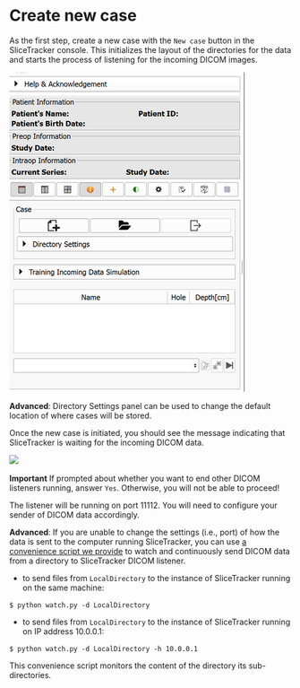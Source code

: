 # Create new case

As the first step, create a new case with the `New case` button in the SliceTracker console. This initializes the layout of the directories for the data and starts the process of listening for the incoming DICOM images.

![](images/slicetracker_initial.png)

**Advanced**: Directory Settings panel can be used to change the default location of where cases will be stored.

Once the new case is initiated, you should see the message indicating that SliceTracker is waiting for the incoming DICOM data.

![](images/listener_started.png)

**Important** If prompted about whether you want to end other DICOM listeners running, answer `Yes`. Otherwise, you will not be able to proceed!

The listener will be running on port 11112. You will need to configure your sender of DICOM data accordingly.

**Advanced**: If you are unable to change the settings \(i.e., port\) of how the data is sent to the computer running SliceTracker, you can use [a convenience script we provide](https://github.com/SlicerProstate/SliceTracker/blob/master/SliceTracker/SliceTrackerUtils/watch.py) to watch and continuously send DICOM data from a directory to SliceTracker DICOM listener.

* to send files from `LocalDirectory` to the instance of SliceTracker running on the same machine:
```
$ python watch.py -d LocalDirectory
```
* to send files from `LocalDirectory` to the instance of SliceTracker running on IP address 10.0.0.1:

```
$ python watch.py -d LocalDirectory -h 10.0.0.1
```

This convenience script monitors the content of the directory its sub-directories.



